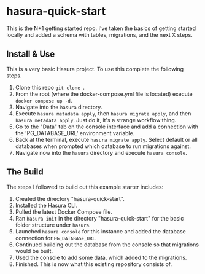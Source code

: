 # hasura-quick-start
This is the N+1 getting started repo. I've taken the basics of getting started locally and added a schema with tables, migrations, and the next X steps.

## Install & Use

This is a very basic Hasura project. To use this complete the following steps.

1. Clone this repo `git clone `.
2. From the root (where the docker-compose.yml file is located) execute `docker compose up -d`.
3. Navigate into the `hasura` directory.
4. Execute `hasura metadata apply`, then `hasura migrate apply`, and then `hasura metadata apply`. Just do it, it's a strange workflow thing.
4. Go to the "Data" tab on the console interface and add a connection with the 'PG_DATABASE_URL' environment variable.
5. Back at the terminal, execute `hasura migrate apply`. Select default or all databases when prompted which database to run migrations against.
6. Navigate now into the `hasura` directory and execute `hasura console`.

## The Build

The steps I followed to build out this example starter includes:

1. Created the directory "hasura-quick-start".
2. Installed the Hasura CLI.
3. Pulled the latest Docker Compose file.
4. Ran `hasura init` in the directory "hasura-quick-start" for the basic folder structure under `hasura`.
5. Launched `hasura console` for this instance and added the database connection for `PG_DATABASE_URL`.
6. Continued building out the database from the console so that migrations would be built.
7. Used the console to add some data, which added to the migrations.
8. Finished. This is now what this existing repository consists of.
